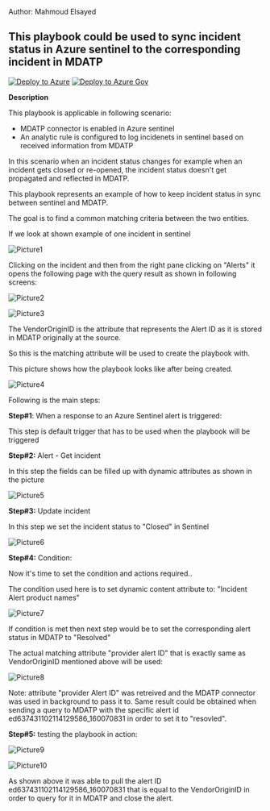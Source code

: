 
Author: Mahmoud Elsayed

## This playbook could be used to sync incident status in Azure sentinel to the corresponding incident in MDATP


[![Deploy to Azure](https://aka.ms/deploytoazurebutton)](https://portal.azure.com/#create/Microsoft.Template/uri/https%3A%2F%2Fraw.githubusercontent.com%2FAzure%2FAzure-Sentinel%2Fmaster%2FPlaybooks%2FBlock-AADUser%2Fazuredeploy.json)
[![Deploy to Azure Gov](https://aka.ms/deploytoazuregovbutton)](https://portal.azure.us/#create/Microsoft.Template/uri/https%3A%2F%2Fraw.githubusercontent.com%2FAzure%2FAzure-Sentinel%2Fmaster%2FPlaybooks%2FBlock-AADUser%2Fazuredeploy.json)





**Description**

This playbook is applicable in following scenario:
- MDATP connector is enabled in Azure sentinel
- An analytic rule is configured to log incidenets in sentinel based on received information from MDATP

In this scenario when an incident status changes for example when an incident gets closed or re-opened, the incident status doesn't get propagated and reflected in MDATP.

This playbook represents an example of how to keep incident status in sync between sentinel and MDATP.


The goal is to find a common matching criteria between the two entities. 

If we look at shown example of one incident in sentinel

 ![Picture1](./Graphics/1.gif)

Clicking on the incident and then from the right pane clicking on "Alerts" it opens the following page with the query result as shown in following screens:

![Picture2](./Graphics/2.gif)

![Picture3](./Graphics/3.gif)

The VendorOriginID is the attribute that represents the Alert ID as it is stored in MDATP originally at the source.

So this is the matching attribute will be used to create the playbook with.

This picture shows how the playbook looks like after being created.

![Picture4](./Graphics/4.gif)


Following is the main steps:

**Step#1**: When a response to an Azure Sentinel alert is triggered:

This step is default trigger that has to be used when the playbook will be triggered

**Step#2:** Alert - Get incident

In this step the fields can be filled up with dynamic attributes as shown in the picture

![Picture5](./Graphics/5.gif)



**Step#3:** Update incident

In this step we set the incident status to "Closed" in Sentinel

![Picture6](./Graphics/6.gif)


**Step#4:** Condition:

Now it's time to set the condition and actions required..

The condition used here is to set dynamic content attribute to: "Incident Alert product names"

![Picture7](./Graphics/7.gif)

If condition is met then next step would be to set the corresponding alert status in MDATP to "Resolved"

The actual matching attribute "provider alert ID" that is exactly same as VendorOriginID mentioned above will be used:

![Picture8](./Graphics/8.gif)


Note: attribute "provider Alert ID" was retreived and the MDATP connector was used in background to pass it to. Same result could be obtained when sending a query to MDATP with the specific alert id ed637431102114129586_160070831 in order to set it to "resovled".

**Step#5:** testing the playbook in action:

![Picture9](./Graphics/9.gif)

![Picture10](./Graphics/10.gif)

As shown above it was able to pull the alert ID ed637431102114129586_160070831 that is equal to the VendorOriginID in order to query for it in MDATP and close the alert.

